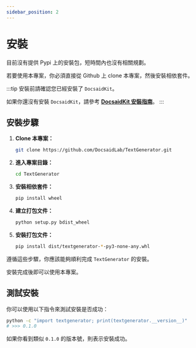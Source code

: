 ```yaml
---
sidebar_position: 2
---
```


# 安裝

目前沒有提供 Pypi 上的安裝包，短時間內也沒有相關規劃。

若要使用本專案，你必須直接從 Github 上 clone 本專案，然後安裝相依套件。

:::tip
安裝前請確認您已經安裝了 `DocsaidKit`。

如果你還沒有安裝 `DocsaidKit`，請參考 [**DocsaidKit 安裝指南**](../docsaidkit/installation)。
:::

## 安裝步驟

1. **Clone 本專案：**

    ```bash
    git clone https://github.com/DocsaidLab/TextGenerator.git
    ```

2. **進入專案目錄：**

    ```bash
    cd TextGenerator
    ```

3. **安裝相依套件：**

    ```bash
    pip install wheel
    ```

3. **建立打包文件：**

    ```bash
    python setup.py bdist_wheel
    ```

4. **安裝打包文件：**

    ```bash
    pip install dist/textgenerator-*-py3-none-any.whl
    ```

遵循這些步驟，你應該能夠順利完成 `TextGenerator` 的安裝。

安裝完成後即可以使用本專案。

## 測試安裝

你可以使用以下指令來測試安裝是否成功：

```bash
python -c "import textgenerator; print(textgenerator.__version__)"
# >>> 0.1.0
```

如果你看到類似 `0.1.0` 的版本號，則表示安裝成功。
